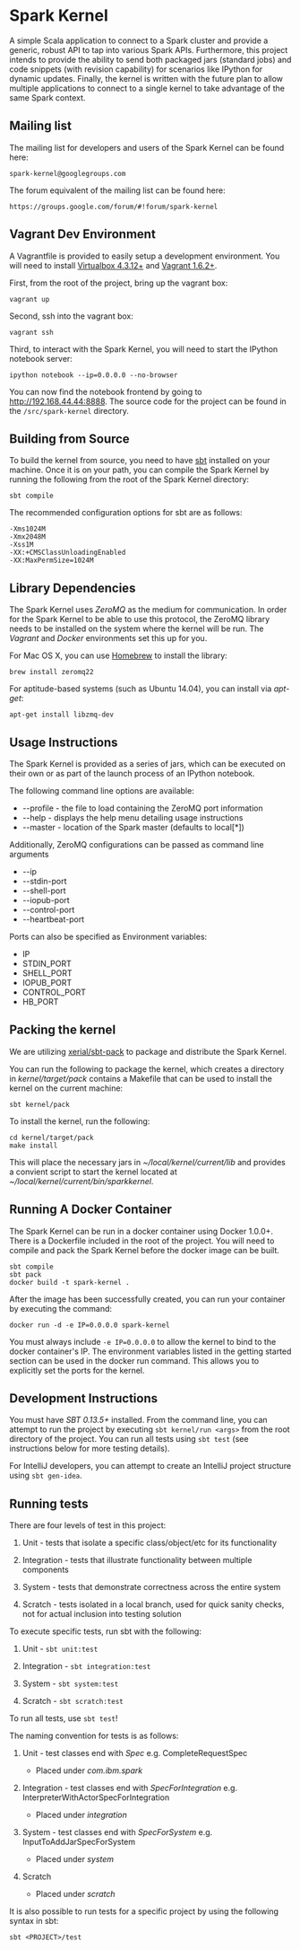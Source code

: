 Spark Kernel
============

A simple Scala application to connect to a Spark cluster and provide a generic,
robust API to tap into various Spark APIs. Furthermore, this project intends to
provide the ability to send both packaged jars (standard jobs) and code
snippets (with revision capability) for scenarios like IPython for dynamic
updates. Finally, the kernel is written with the future plan to allow multiple
applications to connect to a single kernel to take advantage of the same
Spark context.

Mailing list
------------

The mailing list for developers and users of the Spark Kernel can be found
here:

    spark-kernel@googlegroups.com 

The forum equivalent of the mailing list can be found here:

    https://groups.google.com/forum/#!forum/spark-kernel

Vagrant Dev Environment
-----------------------

A Vagrantfile is provided to easily setup a development environment. You will 
need to install [Virtualbox 4.3.12+](https://www.virtualbox.org/wiki/Downloads) 
and [Vagrant 1.6.2+](https://www.vagrantup.com/downloads.html). 

First, from the root of the project, bring up the vagrant box:

    vagrant up
    
Second, ssh into the vagrant box:

    vagrant ssh
    
Third, to interact with the Spark Kernel, you will need to start the IPython notebook server:

    ipython notebook --ip=0.0.0.0 --no-browser
    
You can now find the notebook frontend by going to http://192.168.44.44:8888. The source code for the project can be found in the `/src/spark-kernel` directory.

Building from Source
--------------------

To build the kernel from source, you need to have 
[sbt](http://www.scala-sbt.org/download.html) installed on your machine. Once
it is on your path, you can compile the Spark Kernel by running the following
from the root of the Spark Kernel directory:

    sbt compile

The recommended configuration options for sbt are as follows:

    -Xms1024M
    -Xmx2048M
    -Xss1M
    -XX:+CMSClassUnloadingEnabled
    -XX:MaxPermSize=1024M

Library Dependencies
--------------------

The Spark Kernel uses _ZeroMQ_ as the medium for communication. In order for
the Spark Kernel to be able to use this protocol, the ZeroMQ library needs to
be installed on the system where the kernel will be run. The _Vagrant_ and
_Docker_ environments set this up for you.

For Mac OS X, you can use [Homebrew](http://brew.sh/) to install the library:

    brew install zeromq22

For aptitude-based systems (such as Ubuntu 14.04), you can install via 
_apt-get_:

    apt-get install libzmq-dev
    
Usage Instructions
------------------

The Spark Kernel is provided as a series of jars, which can be executed on
their own or as part of the launch process of an IPython notebook.

The following command line options are available:

* --profile <file> - the file to load containing the ZeroMQ port information
* --help - displays the help menu detailing usage instructions
* --master - location of the Spark master (defaults to local[*])

Additionally, ZeroMQ configurations can be passed as command line arguments

* --ip <address>
* --stdin-port <port>
* --shell-port <port>
* --iopub-port <port>
* --control-port <port>
* --heartbeat-port <port>

Ports can also be specified as Environment variables:

* IP
* STDIN_PORT
* SHELL_PORT
* IOPUB_PORT
* CONTROL_PORT
* HB_PORT

Packing the kernel
------------------

We are utilizing [xerial/sbt-pack](https://github.com/xerial/sbt-pack) to
package and distribute the Spark Kernel.

You can run the following to package the kernel, which creates a directory in
_kernel/target/pack_ contains a Makefile that can be used to install the kernel
on the current machine:

    sbt kernel/pack
    
To install the kernel, run the following:
    
    cd kernel/target/pack
    make install
    
This will place the necessary jars in _~/local/kernel/current/lib_ and provides
a convient script to start the kernel located at 
_~/local/kernel/current/bin/sparkkernel_.

Running A Docker Container
---------------------------

The Spark Kernel can be run in a docker container using Docker 1.0.0+. There is 
a Dockerfile included in the root of the project. You will need to compile and 
pack the Spark Kernel before the docker image can be built.

    sbt compile
    sbt pack
    docker build -t spark-kernel .

After the image has been successfully created, you can run your container by 
executing the command:

    docker run -d -e IP=0.0.0.0 spark-kernel 

You must always include `-e IP=0.0.0.0` to allow the kernel to bind to the 
docker container's IP. The environment variables listed in the getting 
started section can be used in the docker run command. This allows you to 
explicitly set the ports for the kernel.

Development Instructions
------------------------

You must have *SBT 0.13.5+* installed. From the command line, you can attempt
to run the project by executing `sbt kernel/run <args>` from the root 
directory of the project. You can run all tests using `sbt test` (see
instructions below for more testing details).

For IntelliJ developers, you can attempt to create an IntelliJ project
structure using `sbt gen-idea`.

Running tests
-------------

There are four levels of test in this project:

1. Unit - tests that isolate a specific class/object/etc for its functionality

2. Integration - tests that illustrate functionality between multiple
   components

3. System - tests that demonstrate correctness across the entire system

4. Scratch - tests isolated in a local branch, used for quick sanity checks,
   not for actual inclusion into testing solution

To execute specific tests, run sbt with the following:

1. Unit - `sbt unit:test`

2. Integration - `sbt integration:test`

3. System - `sbt system:test`

4. Scratch - `sbt scratch:test`

To run all tests, use `sbt test`!

The naming convention for tests is as follows:

1. Unit - test classes end with _Spec_
   e.g. CompleteRequestSpec
    * Placed under _com.ibm.spark_

2. Integration - test classes end with _SpecForIntegration_
   e.g. InterpreterWithActorSpecForIntegration
    * Placed under _integration_

3. System - test classes end with _SpecForSystem_
   e.g. InputToAddJarSpecForSystem
    * Placed under _system_

4. Scratch
    * Placed under _scratch_

It is also possible to run tests for a specific project by using the following
syntax in sbt:

    sbt <PROJECT>/test

